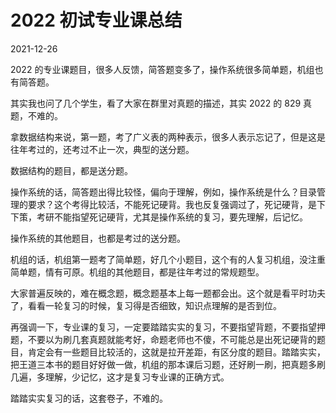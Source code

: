 # 2022 初试专业课总结



2021-12-26



2022 的专业课题目，很多人反馈，简答题变多了，操作系统很多简单题，机组也有简答题。

其实我也问了几个学生，看了大家在群里对真题的描述，其实 2022 的 829 真题，不难的。

拿数据结构来说，第一题，考了广义表的两种表示，很多人表示忘记了，但是这是往年考过的，还考过不止一次，典型的送分题。

数据结构的题目，都是送分题。

操作系统的话，简答题出得比较怪，偏向于理解，例如，操作系统是什么？目录管理的要求？这个考得比较活，不能死记硬背。我也反复强调过了，死记硬背，是下下策，考研不能指望死记硬背，尤其是操作系统的复习，要先理解，后记忆。

操作系统的其他题目，也都是考过的送分题。

机组的话，机组第一题考了简单题，好几个小题目，这个有的人复习机组，没注重简单题，情有可原。机组的其他题目，都是往年考过的常规题型。



大家普遍反映的，难在概念题，概念题基本上每一题都会出。这个就是看平时功夫了，看看一轮复习的时候，复习得是否细致，知识点理解的是否到位。



再强调一下，专业课的复习，一定要踏踏实实的复习，不要指望背题，不要指望押题，不要以为刷几套真题就能考好，命题老师也不傻，不可能总是出死记硬背的题目，肯定会有一些题目比较活的，这就是拉开差距，有区分度的题目。踏踏实实，把王道三本书的题目好好做一做，机组的那本课后习题，还好刷一刷，把真题多刷几遍，多理解，少记忆，这才是复习专业课的正确方式。



踏踏实实复习的话，这套卷子，不难的。

